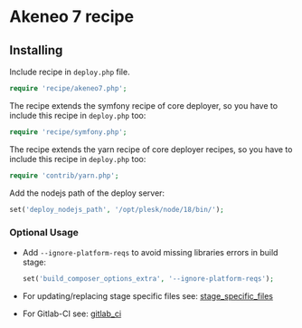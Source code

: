 # Akeneo 7 recipe

## Installing

Include recipe in `deploy.php` file.

```php
require 'recipe/akeneo7.php';
```

The recipe extends the symfony recipe of core deployer, so you have to include this recipe in `deploy.php` too:

```php
require 'recipe/symfony.php';
```

The recipe extends the yarn recipe of core deployer recipes, so you have to include this recipe in `deploy.php` too:

```php
require 'contrib/yarn.php';
```

Add the nodejs path of the deploy server:
```php
set('deploy_nodejs_path', '/opt/plesk/node/18/bin/');
```

### Optional Usage

* Add `--ignore-platform-reqs` to avoid missing libraries errors in build stage:

    ```php
    set('build_composer_options_extra', '--ignore-platform-reqs');
    ```

* For updating/replacing stage specific files see: [stage_specific_files](deploy/stage_specific_files.md)
* For Gitlab-CI see: [gitlab_ci](deploy/gitlab_ci.md)
